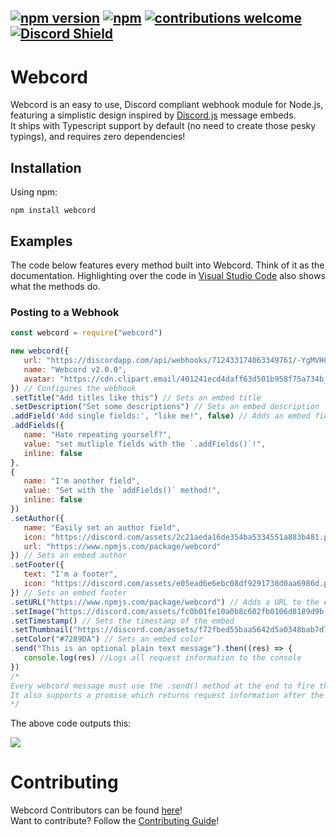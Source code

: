 [![npm version](https://badge.fury.io/js/webcord.svg)](https://www.npmjs.com/package/webcord)
[![npm](https://img.shields.io/npm/dm/Webcord)](https://www.npmjs.com/package/webcord)
[![contributions welcome](https://img.shields.io/badge/contributions-welcome-brightgreen.svg?style=flat)](https://github.com/ITS-NIGHTOWL/Webcord/issues)
[![Discord Shield](https://discord.com/api/guilds/687072684819087533/widget.png?style=shield)](https://discord.gg/R9N24NW)
--------------------------------------------------------------------------------------------		
# Webcord		
Webcord is an easy to use, Discord compliant webhook module for Node.js, featuring a simplistic design inspired by [Discord.js](https://discord.js.org/#/) message embeds.<br>
It ships with Typescript support by default (no need to create those pesky typings), and requires zero dependencies!

## Installation		

Using npm:

```shell
npm install webcord		
 ```		

## Examples

The code below features every method built into Webcord. Think of it as the documentation.
Highlighting over the code in [Visual Studio Code](https://code.visualstudio.com/) also shows what the methods do.
### Posting to a Webhook
 ```js		
const webcord = require("webcord")

new webcord({
    url: "https://discordapp.com/api/webhooks/712433174063349761/-YgMVHCyQlfxval8rwJYO79CuJjrIj1jwAqePLluBgfQseU0FFH1GhEeiJf8bxnmfWOQ",
    name: "Webcord v2.0.0",
    avatar: "https://cdn.clipart.email/401241ecd4daff63d501b958f75a734b_discord-logo-icon-293532-free-icons-library_250-250.png"
}) // Configures the webhook
.setTitle("Add titles like this") // Sets an embed title
.setDescription("Set some descriptions") // Sets an embed description
.addField('Add single fields:', "like me!", false) // Adds an embed field (max 25)
.addFields({
    name: "Hate repeating yourself?",
    value: "set mutliple fields with the `.addFields()`!",
    inline: false
},
{
    name: "I'm another field",
    value: "Set with the `addFields()` method!",
    inline: false
})
.setAuthor({
    name: "Easily set an author field",
    icon: "https://discord.com/assets/2c21aeda16de354ba5334551a883b481.png",
    url: "https://www.npmjs.com/package/webcord"
}) // Sets an embed author
.setFooter({
    text: "I'm a footer",
    icon: "https://discord.com/assets/e05ead6e6ebc08df9291738d0aa6986d.png"
}) // Sets an embed footer
.setURL("https://www.npmjs.com/package/webcord") // Adds a URL to the embeds title
.setImage("https://discord.com/assets/fc0b01fe10a0b8c602fb0106d8189d9b.png") // Sets the image of the embed
.setTimestamp() // Sets the timestamp of the embed
.setThumbnail("https://discord.com/assets/f72fbed55baa5642d5a0348bab7d7226.png")
.setColor("#7289DA") // Sets an embed color
.send("This is an optional plain text message").then((res) => {
    console.log(res) //Logs all request information to the console
}) 
/*
 Every webcord message must use the .send() method at the end to fire the POST request.
 It also supports a promise which returns request information after the POST request is sent out.
*/
 ```
The above code outputs this:

<img src='https://media.discordapp.net/attachments/712436922290536448/712438626885304400/preview.png'>		

  # Contributing		
Webcord Contributors can be found [here](https://github.com/ITS-NIGHTOWL/Webcord/graphs/contributors)!		
Want to contribute? Follow the [Contributing Guide](https://github.com/ITS-NIGHTOWL/Webcord/blob/master/CONTRIBUTING.md)!		
